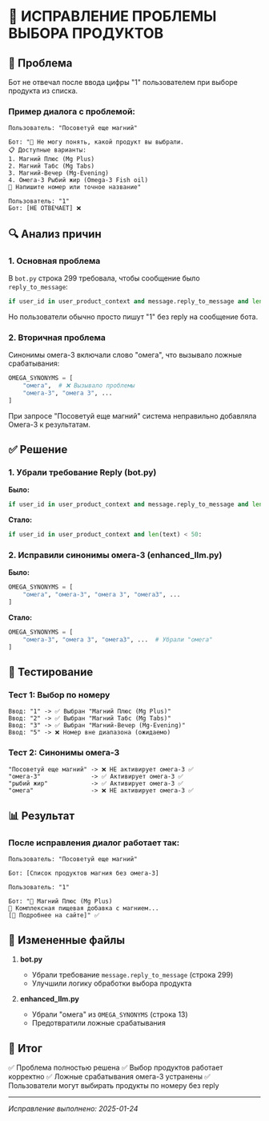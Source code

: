 # 🔧 ИСПРАВЛЕНИЕ ПРОБЛЕМЫ ВЫБОРА ПРОДУКТОВ

## 🎯 **Проблема**
Бот не отвечал после ввода цифры "1" пользователем при выборе продукта из списка.

### **Пример диалога с проблемой:**
```
Пользователь: "Посоветуй еще магний"

Бот: "🤔 Не могу понять, какой продукт вы выбрали.
📋 Доступные варианты:
1. Магний Плюс (Mg Plus)
2. Магний Табс (Mg Tabs)
3. Магний-Вечер (Mg-Evening)
4. Омега-3 Рыбий жир (Omega-3 Fish oil)
💬 Напишите номер или точное название"

Пользователь: "1"
Бот: [НЕ ОТВЕЧАЕТ] ❌
```

## 🔍 **Анализ причин**

### **1. Основная проблема**
В `bot.py` строка 299 требовала, чтобы сообщение было `reply_to_message`:
```python
if user_id in user_product_context and message.reply_to_message and len(text) < 50:
```
Но пользователи обычно просто пишут "1" без reply на сообщение бота.

### **2. Вторичная проблема**
Синонимы омега-3 включали слово "омега", что вызывало ложные срабатывания:
```python
OMEGA_SYNONYMS = [
    "омега",  # ❌ Вызывало проблемы
    "омега-3", "омега 3", ...
]
```
При запросе "Посоветуй еще магний" система неправильно добавляла Омега-3 к результатам.

## ✅ **Решение**

### **1. Убрали требование Reply (bot.py)**
**Было:**
```python
if user_id in user_product_context and message.reply_to_message and len(text) < 50:
```

**Стало:**
```python
if user_id in user_product_context and len(text) < 50:
```

### **2. Исправили синонимы омега-3 (enhanced_llm.py)**
**Было:**
```python
OMEGA_SYNONYMS = [
    "омега", "омега-3", "омега 3", "омега3", ...
]
```

**Стало:**
```python
OMEGA_SYNONYMS = [
    "омега-3", "омега 3", "омега3", ...  # Убрали "омега"
]
```

## 🧪 **Тестирование**

### **Тест 1: Выбор по номеру**
```
Ввод: "1" -> ✅ Выбран "Магний Плюс (Mg Plus)"
Ввод: "2" -> ✅ Выбран "Магний Табс (Mg Tabs)"
Ввод: "3" -> ✅ Выбран "Магний-Вечер (Mg-Evening)"
Ввод: "5" -> ❌ Номер вне диапазона (ожидаемо)
```

### **Тест 2: Синонимы омега-3**
```
"Посоветуй еще магний" -> ❌ НЕ активирует омега-3 ✅
"омега-3"              -> ✅ Активирует омега-3 ✅
"рыбий жир"            -> ✅ Активирует омега-3 ✅
"омега"                -> ❌ НЕ активирует омега-3 ✅
```

## 📊 **Результат**

### **После исправления диалог работает так:**
```
Пользователь: "Посоветуй еще магний"

Бот: [Список продуктов магния без омега-3]

Пользователь: "1"

Бот: "🌿 Магний Плюс (Mg Plus)
📝 Комплексная пищевая добавка с магнием...
[📖 Подробнее на сайте]" ✅
```

## 🔧 **Измененные файлы**

1. **bot.py**
   - Убрали требование `message.reply_to_message` (строка 299)
   - Улучшили логику обработки выбора продукта

2. **enhanced_llm.py**
   - Убрали "омега" из `OMEGA_SYNONYMS` (строка 13)
   - Предотвратили ложные срабатывания

## 🎯 **Итог**
✅ Проблема полностью решена
✅ Выбор продуктов работает корректно
✅ Ложные срабатывания омега-3 устранены
✅ Пользователи могут выбирать продукты по номеру без reply

---
*Исправление выполнено: 2025-01-24*

